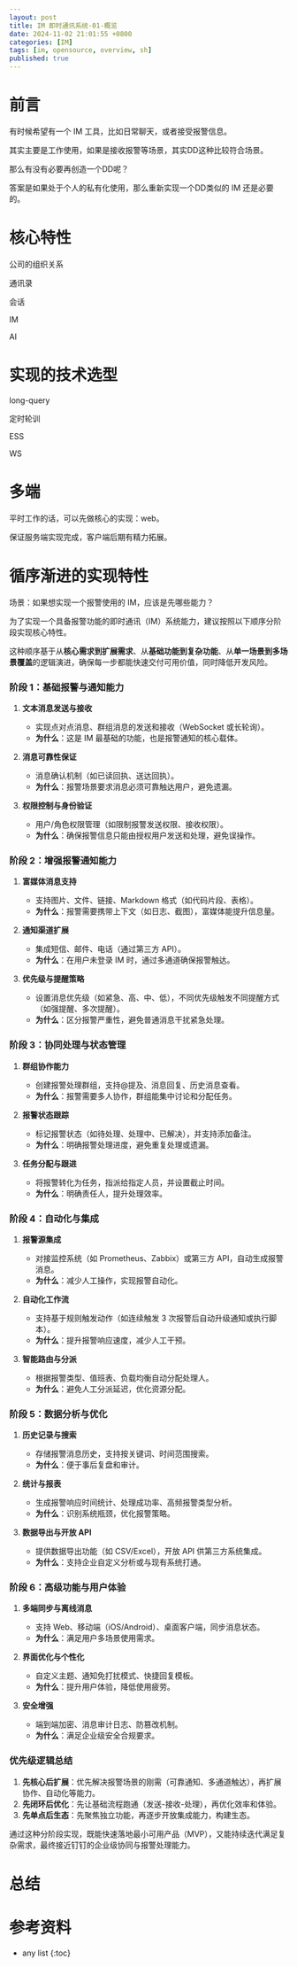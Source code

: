 ```yaml
---
layout: post
title: IM 即时通讯系统-01-概览
date: 2024-11-02 21:01:55 +0800
categories: [IM]
tags: [im, opensource, overview, sh]
published: true
---
```


# 前言

有时候希望有一个 IM 工具，比如日常聊天，或者接受报警信息。

其实主要是工作使用，如果是接收报警等场景，其实DD这种比较符合场景。

那么有没有必要再创造一个DD呢？

答案是如果处于个人的私有化使用，那么重新实现一个DD类似的 IM 还是必要的。

# 核心特性

公司的组织关系

通讯录

会话

IM

AI

# 实现的技术选型

long-query

定时轮训

ESS

WS

# 多端

平时工作的话，可以先做核心的实现：web。

保证服务端实现完成，客户端后期有精力拓展。

# 循序渐进的实现特性

场景：如果想实现一个报警使用的 IM，应该是先哪些能力？

为了实现一个具备报警功能的即时通讯（IM）系统能力，建议按照以下顺序分阶段实现核心特性。

这种顺序基于从**核心需求到扩展需求**、从**基础功能到复杂功能**、从**单一场景到多场景覆盖**的逻辑演进，确保每一步都能快速交付可用价值，同时降低开发风险。

### **阶段 1：基础报警与通知能力**
1. **文本消息发送与接收**  
   - 实现点对点消息、群组消息的发送和接收（WebSocket 或长轮询）。  
   - **为什么**：这是 IM 最基础的功能，也是报警通知的核心载体。

2. **消息可靠性保证**  
   - 消息确认机制（如已读回执、送达回执）。  
   - **为什么**：报警场景要求消息必须可靠触达用户，避免遗漏。

3. **权限控制与身份验证**  
   - 用户/角色权限管理（如限制报警发送权限、接收权限）。  
   - **为什么**：确保报警信息只能由授权用户发送和处理，避免误操作。



### **阶段 2：增强报警通知能力**
1. **富媒体消息支持**  
   - 支持图片、文件、链接、Markdown 格式（如代码片段、表格）。  
   - **为什么**：报警需要携带上下文（如日志、截图），富媒体能提升信息量。

2. **通知渠道扩展**  
   - 集成短信、邮件、电话（通过第三方 API）。  
   - **为什么**：在用户未登录 IM 时，通过多通道确保报警触达。

3. **优先级与提醒策略**  
   - 设置消息优先级（如紧急、高、中、低），不同优先级触发不同提醒方式（如强提醒、多次提醒）。  
   - **为什么**：区分报警严重性，避免普通消息干扰紧急处理。



### **阶段 3：协同处理与状态管理**
1. **群组协作能力**  
   - 创建报警处理群组，支持@提及、消息回复、历史消息查看。  
   - **为什么**：报警需要多人协作，群组能集中讨论和分配任务。

2. **报警状态跟踪**  
   - 标记报警状态（如待处理、处理中、已解决），并支持添加备注。  
   - **为什么**：明确报警处理进度，避免重复处理或遗漏。

3. **任务分配与跟进**  
   - 将报警转化为任务，指派给指定人员，并设置截止时间。  
   - **为什么**：明确责任人，提升处理效率。



### **阶段 4：自动化与集成**
1. **报警源集成**  
   - 对接监控系统（如 Prometheus、Zabbix）或第三方 API，自动生成报警消息。  
   - **为什么**：减少人工操作，实现报警自动化。

2. **自动化工作流**  
   - 支持基于规则触发动作（如连续触发 3 次报警后自动升级通知或执行脚本）。  
   - **为什么**：提升报警响应速度，减少人工干预。

3. **智能路由与分派**  
   - 根据报警类型、值班表、负载均衡自动分配处理人。  
   - **为什么**：避免人工分派延迟，优化资源分配。



### **阶段 5：数据分析与优化**
1. **历史记录与搜索**  
   - 存储报警消息历史，支持按关键词、时间范围搜索。  
   - **为什么**：便于事后复盘和审计。

2. **统计与报表**  
   - 生成报警响应时间统计、处理成功率、高频报警类型分析。  
   - **为什么**：识别系统瓶颈，优化报警策略。

3. **数据导出与开放 API**  
   - 提供数据导出功能（如 CSV/Excel），开放 API 供第三方系统集成。  
   - **为什么**：支持企业自定义分析或与现有系统打通。



### **阶段 6：高级功能与用户体验**
1. **多端同步与离线消息**  
   - 支持 Web、移动端（iOS/Android）、桌面客户端，同步消息状态。  
   - **为什么**：满足用户多场景使用需求。

2. **界面优化与个性化**  
   - 自定义主题、通知免打扰模式、快捷回复模板。  
   - **为什么**：提升用户体验，降低使用疲劳。

3. **安全增强**  
   - 端到端加密、消息审计日志、防篡改机制。  
   - **为什么**：满足企业级安全合规要求。



### **优先级逻辑总结**
1. **先核心后扩展**：优先解决报警场景的刚需（可靠通知、多通道触达），再扩展协作、自动化等能力。  
2. **先闭环后优化**：先让基础流程跑通（发送-接收-处理），再优化效率和体验。  
3. **先单点后生态**：先聚焦独立功能，再逐步开放集成能力，构建生态。  

通过这种分阶段实现，既能快速落地最小可用产品（MVP），又能持续迭代满足复杂需求，最终接近钉钉的企业级协同与报警处理能力。

# 总结

# 参考资料

* any list
{:toc}
